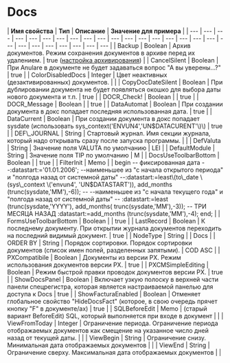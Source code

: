 # Docs

| **Имя свойства**  | **Тип**  | **Описание**  | **Значение для примера** |
| --- | --- | --- | --- | --- | --- | --- | --- | --- | --- | --- | --- | --- | --- | --- | --- | --- | --- | --- | --- | --- | --- | --- | --- | --- | --- |
| Backup | Boolean | Архив документов. Режим сохранения документов в архиве перед их удалением. | true \([настройка архивирования](http://wiki.bsoft.biz/xwiki/bin/view/%D0%90%D0%B4%D0%BC%D0%B8%D0%BD%D0%B8%D1%81%D1%82%D1%80%D0%B8%D1%80%D0%BE%D0%B2%D0%B0%D0%BD%D0%B8%D0%B5/%D0%90%D1%80%D1%85%D0%B8%D0%B2%D0%B8%D1%80%D0%BE%D0%B2%D0%B0%D0%BD%D0%B8%D0%B5+%28Backup%29+%D1%83%D0%B4%D0%B0%D0%BB%D0%B5%D0%BD%D0%BD%D1%8B%D1%85+%D0%B4%D0%BE%D0%BA%D1%83%D0%BC%D0%B5%D0%BD%D1%82%D0%BE%D0%B2)\) |
| CancelSilent | Boolean | При Anulare в документе не будет задаваться  вопрос "А вы уверены…?"  | true |
| ColorDisabledDocs | Integer  | Цвет неактивных \(дезактивированных\) документов.  |   |
| CopyDocDateSilent | Boolean | При дублировании документа не  будет появляться окошко для выбора  даты нового документа и т.п. | true |
| DOCR\_Check! | Boolean |   | true |
| DOCR\_Message | Boolean |   | true |
| DataAutomat | Boolean | При создании документа в докс попадает  последняя использованная дата.  | true |
| DataCurrent | Boolean | При создании документа в докс  попадает sysdate  \(использовать sys\_context\('ENVUN4','UN$DATACURENT'\)\) | true |
| DEF\_JOURNAL | String   | Стартовый журнал. Имя секции журнала, который надо открывать сразу после запуска программы.    |   |
| DefValuta | String | Значение поля VALUTA по умолчанию  | LEI |
| DefaultModule | String | Значение поля TIP по умолчанию  | M |
| DocsUseToolbarBottom | Boolean |   | true |
| FilterInit | Memo |   | begin -- фиксированная дата --:datastart:='01.01.2006'; --наименьшее из "с начала открытого периода"                                                                                              и "полгода назад от системной даты" --:datastart:=least\(to\_date \(sys\_context                   \('envun4', 'UN$DATASTART'\)\),                    add\_months    \(trunc\(sysdate,'MM'\),-6\)\); -- --наименьшее из                                    "с начала текущего      года" и    "полгода назад от системной даты" -- :datastart:=least \(trunc\(sysdate,'YYYY'\), add\_months\( trunc\(sysdate,'MM'\),-3\)\); -- ТРИ МЕСЯЦА НАЗАД :datastart:=add\_months \(trunc\(sysdate,'MM'\),-4\); end; |
| FormsUseToolbarBottom | Boolean |   | true |
| LastRecord | Boolean | К последнему документу. При открытии журнала документов переходить на последний видимый  документ.  | true |
| NodeType | String |   | Docs |
| ORDER BY | String | Порядок сортировки. Порядок сортировки документов \(список имен полей, разделенных запятыми\).   | COD ASC |
| PXCompatibile | Boolean  | Документы из версии PX. Режим использования документов версии PX.  | true  |
| PXCMSimpleEditing | Boolean  | Режим быстрой правки проводок документов версии PX. | true  |
| ShowDocsPanel | Boolean  | Включает узкую полоску в верхней части панели  спецрегистра, которая является настраиваемой  панелью для доступа к Docs  | true  |
| ShowFacturaEnabled | Boolean  | Отменяет глобальное свойство "HideDocsFact"  \(которое, в свою очередь прячет кнопку "F"  в документе/ах\)  | true  |
| SQLBeforeEdit | Memo  | \(старый вариант BeforeEdit\) SQL, который  выполняется при входе в документ |   |
| ViewFromToday | Integer   | Ограничение периода. Ограничение периода отображаемых документов  как смещение на указанное  число дней назад от текущей даты.  |   |
| ViewBegin | String   | Ограничение снизу. Минимальная дата отображаемых документов   |   |
| ViewEnd  | String   | Ограничение сверху. Максимальная дата отображаемых документов   |   |

